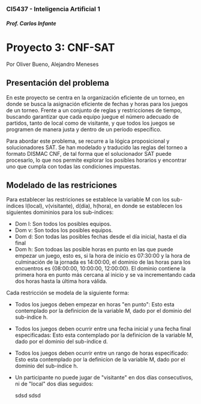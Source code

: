 #
### CI5437 - Inteligencia Artificial 1
##### Prof. Carlos Infante
# Proyecto 3: CNF-SAT
Por Oliver Bueno, Alejandro Meneses

## Presentación del problema
En este proyecto se centra en la organización eficiente de un torneo, en donde se busca la asignación eficiente de fechas y horas para los juegos de un torneo. Frente a un conjunto de reglas y restricciones de tiempo, buscando garantizar que cada equipo juegue el número adecuado de partidos, tanto de local como de visitante, y que todos los juegos se programen de manera justa y dentro de un período específico.

Para abordar este problema, se recurre a la lógica proposicional y solucionadores SAT. Se han modelado y traducido las reglas del torneo a formato DISMAC CNF, de tal forma que el solucionador SAT puede procesarlo, lo que nos permite explorar los posibles horarios y encontrar uno que cumpla con todas las condiciones impuestas.

## Modelado de las restriciones
Para establecer las restriciones se establece la variable M con los sub-índices l(local), v(visitante), d(día), h(hora), en donde se establecen los siguientes domininios para los sub-índices:

- Dom l: Son todos los posibles equipos.
- Dom v: Son todos los posibles equipos.
- Dom d: Son todas las posibles fechas desde el día inicial, hasta el día final
- Dom h: Son todoas las posible horas en punto en las que puede empezar un juego, esto es, si la hora de inicio es 07:30:00 y la hora de culminación de la jornada es 14:00:00, el dominio de las horas para los encuentros es {08:00:00, 10:00:00, 12:00:00}. El dominio contiene la primera hora en punto más cercana al inicio y se va incrementando cada dos horas hasta la última hora válida.

Cada restricción se modela de la siguiente forma:

- Todos los juegos deben empezar en horas "en punto": Esto esta contemplado por la definicíon de la variable M, dado por el dominio del sub-índice h.
- Todos los juegos deben ocurrir entre una fecha inicial y una fecha final especificadas: Esto esta contemplado por la definicíon de la variable M, dado por el dominio del sub-índice d.
- Todos los juegos deben ocurrir entre un rango de horas especificado: Esto esta contemplado por la definicíon de la variable M, dado por el dominio del sub-índice h.
- Un participante no puede jugar de "visitante" en dos días consecutivos, ni de "local" dos días seguidos:
  
  sdsd
  sdsd
